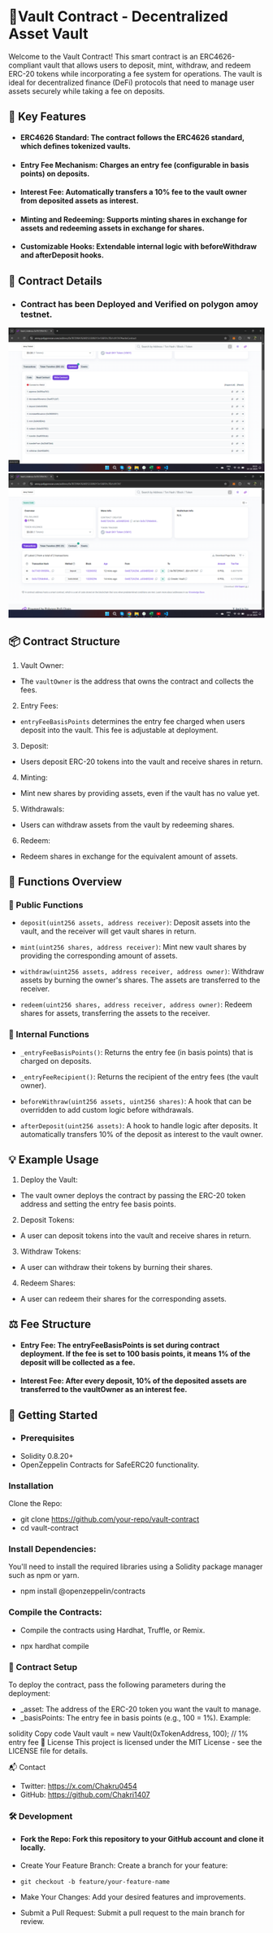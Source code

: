 # 🏦Vault Contract - Decentralized Asset Vault

Welcome to the Vault Contract! This smart contract is an ERC4626-compliant vault that allows users to deposit, mint, withdraw, and redeem ERC-20 tokens while incorporating a fee system for operations. The vault is ideal for decentralized finance (DeFi) protocols that need to manage user assets securely while taking a fee on deposits.

## 🎯 Key Features

- #### ERC4626 Standard: The contract follows the ERC4626 standard, which defines tokenized vaults.
- #### Entry Fee Mechanism: Charges an entry fee (configurable in basis points) on deposits.
- #### Interest Fee: Automatically transfers a 10% fee to the vault owner from deposited assets as interest.

- #### Minting and Redeeming: Supports minting shares in exchange for assets and redeeming assets in exchange for shares.

- #### Customizable Hooks: Extendable internal logic with beforeWithdraw and afterDeposit hooks.

## 📝 Contract Details
- ### Contract has been Deployed and Verified on polygon amoy testnet.
![1.](https://github.com/Chakri1407/Vault/blob/main/Assets/Verification.png)
![2.](https://github.com/Chakri1407/Vault/blob/main/Assets/Txs.png)

## 📦 Contract Structure

1. Vault Owner:

- The `vaultOwner` is the address that owns the contract and collects the fees.

2. Entry Fees:

- `entryFeeBasisPoints` determines the entry fee charged when users deposit into the vault. This fee is adjustable at deployment.

3. Deposit:

- Users deposit ERC-20 tokens into the vault and receive shares in return.

4. Minting:

- Mint new shares by providing assets, even if the vault has no value yet.

5. Withdrawals:

- Users can withdraw assets from the vault by redeeming shares.

6. Redeem:

- Redeem shares in exchange for the equivalent amount of assets.

## 📜 Functions Overview

### 🏦 Public Functions

- `deposit(uint256 assets, address receiver)`: Deposit assets into the vault, and the receiver will get vault shares in return.

- `mint(uint256 shares, address receiver)`: Mint new vault shares by providing the corresponding amount of assets.

- `withdraw(uint256 assets, address receiver, address owner)`: Withdraw assets by burning the owner's shares. The assets are transferred to the receiver.

- `redeem(uint256 shares, address receiver, address owner)`: Redeem shares for assets, transferring the assets to the receiver.

### 🔧 Internal Functions

- `_entryFeeBasisPoints()`: Returns the entry fee (in basis points) that is charged on deposits.

- `_entryFeeRecipient()`: Returns the recipient of the entry fees (the vault owner).

- `beforeWithraw(uint256 assets, uint256 shares)`: A hook that can be overridden to add custom logic before withdrawals.

- `afterDeposit(uint256 assets)`: A hook to handle logic after deposits. It automatically transfers 10% of the deposit as interest to the vault owner.

## 💡 Example Usage

1. Deploy the Vault:

- The vault owner deploys the contract by passing the ERC-20 token address and setting the entry fee basis points.

2. Deposit Tokens:

- A user can deposit tokens into the vault and receive shares in return.

3. Withdraw Tokens:

- A user can withdraw their tokens by burning their shares.

4. Redeem Shares:

- A user can redeem their shares for the corresponding assets.

## ⚖️ Fee Structure

- #### Entry Fee: The entryFeeBasisPoints is set during contract deployment. If the fee is set to 100 basis points, it means 1% of the deposit will be collected as a fee.

- #### Interest Fee: After every deposit, 10% of the deposited assets are transferred to the vaultOwner as an interest fee.

## 🚀 Getting Started

- ### Prerequisites
- Solidity 0.8.20+
- OpenZeppelin Contracts for SafeERC20 functionality.

### Installation

Clone the Repo:

- git clone https://github.com/your-repo/vault-contract
- cd vault-contract

### Install Dependencies:

You'll need to install the required libraries using a Solidity package manager such as npm or yarn.

- npm install @openzeppelin/contracts

### Compile the Contracts:

- Compile the contracts using Hardhat, Truffle, or Remix.

- npx hardhat compile

### 🔨 Contract Setup

To deploy the contract, pass the following parameters during the deployment:

- \_asset: The address of the ERC-20 token you want the vault to manage.
- \_basisPoints: The entry fee in basis points (e.g., 100 = 1%).
  Example:

solidity
Copy code
Vault vault = new Vault(0xTokenAddress, 100); // 1% entry fee
📄 License
This project is licensed under the MIT License - see the LICENSE file for details.

📬 Contact

- Twitter: https://x.com/Chakru0454
- GitHub: https://github.com/Chakri1407

### 🛠️ Development

- #### Fork the Repo: Fork this repository to your GitHub account and clone it locally.

- Create Your Feature Branch: Create a branch for your feature:

- `git checkout -b feature/your-feature-name`

- Make Your Changes: Add your desired features and improvements.

- Submit a Pull Request: Submit a pull request to the main branch for review.
